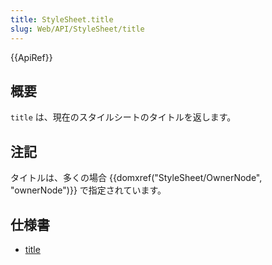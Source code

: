 ```yaml
---
title: StyleSheet.title
slug: Web/API/StyleSheet/title
---
```


{{ApiRef}}

## 概要

`title` は、現在のスタイルシートのタイトルを返します。

## 注記

タイトルは、多くの場合 {{domxref("StyleSheet/OwnerNode", "ownerNode")}} で指定されています。

## 仕様書

- [title](http://www.w3.org/TR/2000/REC-DOM-Level-2-Style-20001113/stylesheets.html#StyleSheets-StyleSheet-title)
